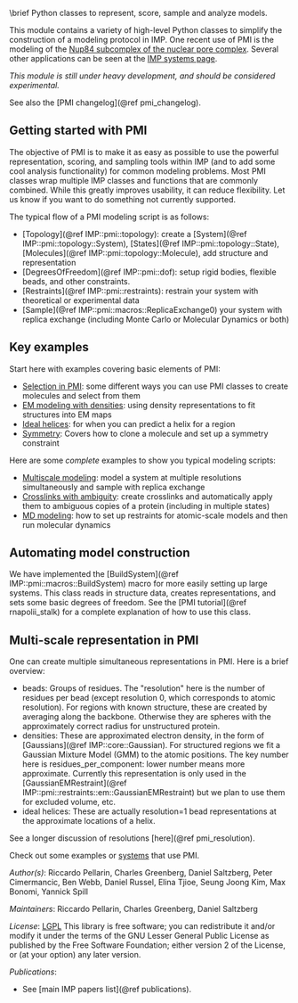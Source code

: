 \brief Python classes to represent, score, sample and analyze models.

This module contains a variety of high-level Python
classes to simplify the construction of a modeling protocol in IMP. One recent
use of PMI is the modeling of the
[Nup84 subcomplex of the nuclear pore complex](http://salilab.org/nup84/).
Several other applications can be seen at the
[IMP systems page](http://integrativemodeling.org/systems/?tag=PMI).

_This module is still under heavy development, and should be considered experimental._

See also the [PMI changelog](@ref pmi_changelog).

## Getting started with PMI
The objective of PMI is to make it as easy as possible to use the powerful representation,
scoring, and sampling tools within IMP (and to add some cool analysis functionality) for common modeling problems.
Most PMI classes wrap multiple IMP classes and functions that are commonly combined.
While this greatly improves usability, it can reduce flexibility. Let us know if you want to do something not currently supported.

The typical flow of a PMI modeling script is as follows:
 - [Topology](@ref IMP::pmi::topology): create a [System](@ref IMP::pmi::topology::System), [States](@ref IMP::pmi::topology::State), [Molecules](@ref IMP::pmi::topology::Molecule), add structure and representation
 - [DegreesOfFreedom](@ref IMP::pmi::dof): setup rigid bodies, flexible beads, and other constraints.
 - [Restraints](@ref IMP::pmi::restraints): restrain your system with theoretical or experimental data
 - [Sample](@ref IMP::pmi::macros::ReplicaExchange0) your system with replica exchange (including Monte Carlo or Molecular Dynamics or both)

## Key examples
Start here with examples covering basic elements of PMI:
- [Selection in PMI](https://integrativemodeling.org/nightly/doc/ref/pmi_2selection_8py-example.html): some different ways you can use PMI classes to create molecules and select from them
- [EM modeling with densities](https://integrativemodeling.org/nightly/doc/ref/pmi_2em_8py-example.html): using density representations to fit structures into EM maps
- [Ideal helices](https://integrativemodeling.org/nightly/doc/ref/pmi_2ideal_helix_8py-example.html): for when you can predict a helix for a region
- [Symmetry](https://integrativemodeling.org/nightly/doc/ref/pmi_2symmetry_8py-example.html): Covers how to clone a molecule and set up a symmetry constraint

Here are some *complete* examples to show you typical modeling scripts:
 - [Multiscale modeling](https://integrativemodeling.org/nightly/doc/ref/pmi_2multiscale_8py-example.html): model a system at multiple resolutions simultaneously and sample with replica exchange
 - [Crosslinks with ambiguity](https://integrativemodeling.org/nightly/doc/ref/pmi_2ambiguity_8py-example.html): create crosslinks and automatically apply them to ambiguous copies of a protein (including in multiple states)
 - [MD modeling](https://integrativemodeling.org/nightly/doc/ref/pmi_2atomistic_8py-example.html): how to set up restraints for atomic-scale models and then run molecular dynamics

## Automating model construction
We have implemented the [BuildSystem](@ref IMP::pmi::macros::BuildSystem) macro for more easily setting up large systems. This class reads in structure data, creates representations, and sets some basic degrees of freedom.
See the [PMI tutorial](@ref rnapolii_stalk) for a complete explanation of how to use this class.

## Multi-scale representation in PMI
One can create multiple simultaneous representations in PMI. Here is a brief overview:
 - beads: Groups of residues. The "resolution" here is the number of residues per bead (except resolution 0, which corresponds to atomic resolution). For regions with known structure, these are created by averaging along the backbone. Otherwise they are spheres with the approximately correct radius for unstructured protein.
 - densities: These are approximated electron density, in the form of [Gaussians](@ref IMP::core::Gaussian). For structured regions we fit a Gaussian Mixture Model (GMM) to the atomic positions. The key number here is residues_per_component: lower number means more approximate. Currently this representation is only used in the [GaussianEMRestraint](@ref IMP::pmi::restraints::em::GaussianEMRestraint) but we plan to use them for excluded volume, etc.
 - ideal helices: These are actually resolution=1 bead representations at the approximate locations of a helix.

See a longer discussion of resolutions [here](@ref pmi_resolution).

Check out some examples or [systems](http://integrativemodeling.org/systems/?tag=PMI) that use PMI.

_Author(s)_: Riccardo Pellarin, Charles Greenberg, Daniel Saltzberg, Peter Cimermancic, Ben Webb, Daniel Russel,  Elina Tjioe, Seung Joong Kim, Max Bonomi, Yannick Spill

_Maintainers_: Riccardo Pellarin, Charles Greenberg, Daniel Saltzberg

_License_: [LGPL](http://www.gnu.org/licenses/old-licenses/lgpl-2.1.html)
This library is free software; you can redistribute it and/or
modify it under the terms of the GNU Lesser General Public
License as published by the Free Software Foundation; either
version 2 of the License, or (at your option) any later version.

_Publications_:
 - See [main IMP papers list](@ref publications).
